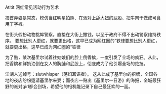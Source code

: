 Atitit 网红常见活动行为艺术


搔首弄姿是常态，模仿当红明星拍照、在派对上舔大妞的屁股、把牛肉干做成可食用丁字裤。

在街头假扮动物挑衅警察，直接在大街上撒钱，以至于政府不得不出动警察维持秩序。
要想比别人更红，就要更出格，这早已成为网红圈的“铁律要想比别人更红，就要更出格，这早已成为网红圈的“铁律


为了酷，某次基里尔试着往姑娘们的脸上倒香槟，一度引发了全场的疯狂。从此，把香槟和鲜奶油倒在女人的胸脯和屁股上，彻底成为了他引爆全场的绝技。

江湖人送绰号：slutwhisper（荡妇耳语者）。
这从此成了基里尔的招牌，全国各地的夜店纷纷邀请基里尔来耍；而夜店一贴出《基里尔一日游》的海报，全城最狂野的派对girl都会到场，希望他的相机能记录下自己最狂欢的一面。

